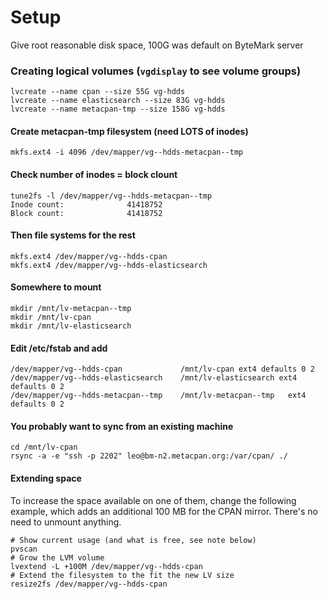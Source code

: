 # Setup

Give root reasonable disk space, 100G was default on ByteMark server

### Creating logical volumes (`vgdisplay` to see volume groups)
```
lvcreate --name cpan --size 55G vg-hdds
lvcreate --name elasticsearch --size 83G vg-hdds
lvcreate --name metacpan-tmp --size 158G vg-hdds
```

#### Create metacpan-tmp filesystem (need LOTS of inodes)
```
mkfs.ext4 -i 4096 /dev/mapper/vg--hdds-metacpan--tmp
```

#### Check number of inodes = block clount
```
tune2fs -l /dev/mapper/vg--hdds-metacpan--tmp
Inode count:              41418752
Block count:              41418752
```

#### Then file systems for the rest
```
mkfs.ext4 /dev/mapper/vg--hdds-cpan
mkfs.ext4 /dev/mapper/vg--hdds-elasticsearch
```

#### Somewhere to mount
```
mkdir /mnt/lv-metacpan--tmp
mkdir /mnt/lv-cpan
mkdir /mnt/lv-elasticsearch
```

#### Edit /etc/fstab and add
```
/dev/mapper/vg--hdds-cpan         	  /mnt/lv-cpan ext4 defaults 0 2
/dev/mapper/vg--hdds-elasticsearch    /mnt/lv-elasticsearch ext4 defaults 0 2
/dev/mapper/vg--hdds-metacpan--tmp    /mnt/lv-metacpan--tmp   ext4 defaults 0 2
```

#### You probably want to sync from an existing machine
```
cd /mnt/lv-cpan
rsync -a -e "ssh -p 2202" leo@bm-n2.metacpan.org:/var/cpan/ ./
```

#### Extending space

To increase the space available on one of them, change the following example, which adds an additional 100 MB for the CPAN mirror. There's no need to unmount anything.

```
# Show current usage (and what is free, see note below)
pvscan
# Grow the LVM volume
lvextend -L +100M /dev/mapper/vg--hdds-cpan
# Extend the filesystem to the fit the new LV size
resize2fs /dev/mapper/vg--hdds-cpan
```

